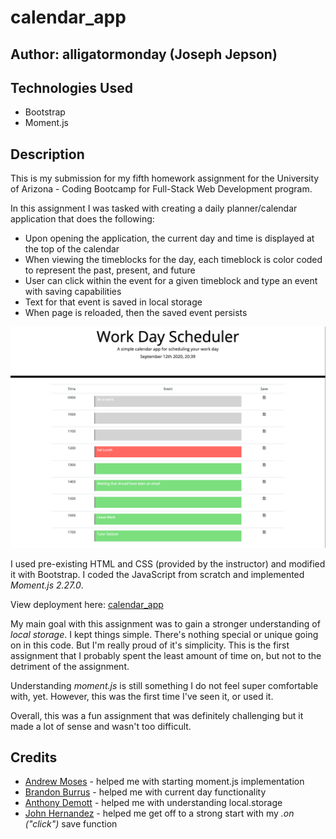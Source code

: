 # calendar_app

## Author: alligatormonday (Joseph Jepson)

## Technologies Used

* Bootstrap
* Moment.js

## Description 

This is my submission for my fifth homework assignment for the University of Arizona - Coding Bootcamp for Full-Stack Web Development program.

In this assignment I was tasked with creating a daily planner/calendar application that does the following: 
* Upon opening the application, the current day and time is displayed at the top of the calendar
* When viewing the timeblocks for the day, each timeblock is color coded to represent the past, present, and future
* User can click within the event for a given timeblock and type an event with saving capabilities
* Text for that event is saved in local storage
* When page is reloaded, then the saved event persists

![Image of calendar application](/images/screenshot.png)

I used pre-existing HTML and CSS (provided by the instructor) and modified it with Bootstrap. I coded the JavaScript from scratch and implemented _Moment.js 2.27.0_.

View deployment here: [calendar_app](https://alligatormonday.github.io/calendar_app/)

My main goal with this assignment was to gain a stronger understanding of _local storage_. I kept things simple. There's nothing special or unique going on in this code. But I'm really proud of it's simplicity. This is the first assignment that I probably spent the least amount of time on, but not to the detriment of the assignment. 

Understanding _moment.js_ is still something I do not feel super comfortable with, yet. However, this was the first time I've seen it, or used it. 

Overall, this was a fun assignment that was definitely challenging but it made a lot of sense and wasn't too difficult. 

## Credits

* [Andrew Moses](https://github.com/andrewmosesdrive) - helped me with starting moment.js implementation
* [Brandon Burrus](https://github.com/BrandonBurrus) - helped me with current day functionality
* [Anthony Demott](https://github.com/java152001) - helped me with understanding local.storage
* [John Hernandez](https://github.com/jdhern17) - helped me get off to a strong start with my _.on ("click")_ save function 
